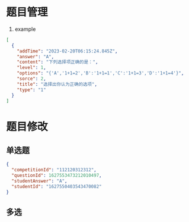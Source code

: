 # 题目管理
1. example
```json
[
  {
    "addTime": "2023-02-20T06:15:24.845Z",
    "answer": "A",
    "content": "下列选择项正确的是：",
    "level": 1,
    "options": "{'A','1+1=2','B':'1+1=1','C':'1+1=3','D':'1+1=4'}",
    "sorce": 2,
    "title": "选择出你认为正确的选项",
    "type": "1"
  }
]
```

# 题目修改

## 单选题
```json
{
  "competitionId": "112120312312",
  "questionId": 1627553473212010497,
  "studentAnswer": "A",
  "studentId": "1627550403543470082"
}
```
## 多选

```json
```